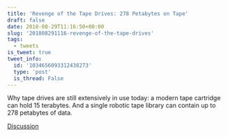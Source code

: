 ```yaml
---
title: 'Revenge of the Tape Drives: 278 Petabytes on Tape'
draft: false
date: 2018-08-29T11:16:50+00:00
slug: '201808291116-revenge-of-the-tape-drives'
tags:
  - tweets
is_tweet: true
tweet_info:
  id: '1034656093312438273'
  type: 'post'
  is_thread: False
---
```




Why tape drives are still extensively in use today: a modern tape cartridge can hold 15 terabytes. And a single robotic tape library can contain up to 278 petabytes of data.

[Discussion](https://x.com/sytelus/status/1034656093312438273)
